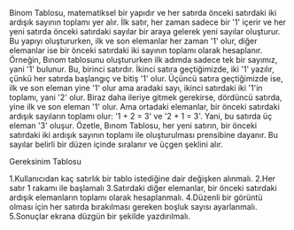 Binom Tablosu, matematiksel bir yapıdır ve her satırda önceki satırdaki iki ardışık sayının toplamı yer alır. İlk satır, her zaman sadece bir '1' içerir ve her yeni satırda önceki satırdaki sayılar bir araya gelerek yeni sayılar oluşturur. Bu yapıyı oluştururken, ilk ve son elemanlar her zaman '1' olur, diğer elemanlar ise bir önceki satırdaki iki sayının toplamı olarak hesaplanır.
Örneğin, Bınom tablosunu oluştururken ilk adımda sadece tek bir sayımız, yani '1' bulunur. Bu, birinci satırdır. İkinci satıra geçtiğimizde, iki '1' yazılır, çünkü her satırda başlangıç ve bitiş '1' olur. Üçüncü satıra geçtiğimizde ise, ilk ve son eleman yine '1' olur ama aradaki sayı, ikinci satırdaki iki '1'in toplamı, yani '2' olur.
Biraz daha ileriye gitmek gerekirse, dördüncü satırda, yine ilk ve son eleman '1' olur. Ama ortadaki elemanlar, bir önceki satırdaki ardışık sayıların toplamı olur: '1 + 2 = 3' ve '2 + 1 = 3'. Yani, bu satırda üç eleman '3' oluşur.
Özetle, Bınom Tablosu, her yeni satırın, bir önceki satırdaki iki ardışık sayının toplamı ile oluşturulması prensibine dayanır. Bu sayılar belirli bir düzen içinde sıralanır ve üçgen şeklini alır.

Gereksinim Tablosu 

1.Kullanıcıdan kaç satırlık bir tablo istediğine dair değişken alınmalı.
2.Her satır 1 rakamı ile başlamalı
3.Satırdaki diğer elemanlar, bir önceki satırdaki ardışık elemanların toplamı olarak hesaplanmalı.
4.Düzenli bir görüntü olması için her satırda bırakılması gereken boşluk sayısı ayarlanmalı.
5.Sonuçlar ekrana düzgün bir şekilde yazdırılmalı.

